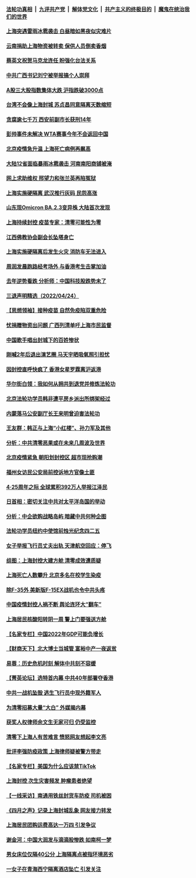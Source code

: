 ####  [法轮功真相](../../../../basic/blob/master/README.md?t=04252101) &nbsp;|&nbsp; [九评共产党](../../../../9ping.md/blob/master/README.md?t=04252101) &nbsp;|&nbsp; [解体党文化](../../../../jtdwh.md/blob/master/README.md?t=04252101)  &nbsp;|&nbsp; [共产主义的终极目的](../../../../gczydzjmd.md/blob/master/README.md?t=04252101) &nbsp;|&nbsp; [魔鬼在统治我们的世界](../../../../mgztzwmdsj.md/blob/master/README.md?t=04252101) 

#### [上海突遇雷雨冰雹袭击 白昼暗如黑夜似灾难片](../pages/nsc413/n13720204.md?t=04252101) 

#### [云南捐助上海物资被转卖 保供人员倒卖香烟](../pages/nsc413/n13720106.md?t=04252101) 

#### [蔡英文祝贺马克龙连任 盼强化台法关系](../pages/nsc413/n13720111.md?t=04252101) 

#### [中共广西书记刘宁被举报搞个人崇拜](../pages/nsc413/n13719721.md?t=04252101) 

#### [A股三大股指数集体大跌 沪指跌破3000点](../pages/nsc413/n13720054.md?t=04252101) 

#### [台湾不会像上海封城 苏贞昌同意隔离天数缩短](../pages/nsc413/n13719756.md?t=04252101) 

#### [贪腐逾七千万 西安前副市长获刑14年](../pages/nsc413/n13720034.md?t=04252101) 

#### [彭帅事件未解决 WTA赛事今年不会返回中国](../pages/nsc413/n13720023.md?t=04252101) 

#### [北京疫情急升温 上海死亡病例再飙高](../pages/nsc413/n13719981.md?t=04252101) 

#### [大陆12省面临暴雨冰雹袭击 河南南阳商铺被淹](../pages/nsc413/n13719939.md?t=04252101) 

#### [网上求助维权 邢望力和张兰英再陷冤狱](../pages/nsc413/n13719865.md?t=04252101) 

#### [上海实施硬隔离 武汉推行灰码 民怨高涨](../pages/nsc413/n13719741.md?t=04252101) 

#### [山东现Omicron BA.2.3变异株 大陆首次发现](../pages/nsc413/n13719828.md?t=04252101) 

#### [上海持续封控 疫苗专家：清零可能性为零](../pages/nsc413/n13719508.md?t=04252101) 


#### [江西佛教协会副会长坠塔身亡](../pages/nsc413/n13719748.md?t=04252101) 

#### [上海实施硬隔离后发生火灾 消防车无法进入](../pages/nsc413/n13719674.md?t=04252101) 

#### [周润发晨跑路经考场外 与香港考生击掌加油](../pages/nsc413/n13719599.md?t=04252101) 

#### [去年逆势看跌 分析师：中国科技股跌势未了](../pages/nsc413/n13719694.md?t=04252101) 

#### [三退声明精选（2022/04/24）](../pages/nsc413/n13719772.md?t=04252101) 

#### [【思想领袖】接种疫苗 自然免疫陷双重危险](../pages/nsc413/n13714666.md?t=04252101) 

#### [忧捐赠物资出问题 广西列清单吁上海市民监督](../pages/nsc413/n13719434.md?t=04252101) 

#### [中国歌手唱出封城下的百姓惨状](../pages/nsc413/n13719511.md?t=04252101) 

#### [刚喊2年后退出演艺圈 马天宇晒吸氧照引担忧](../pages/nsc413/n13719538.md?t=04252101) 

#### [因封控直呼快疯了 香港女星罗霖离沪返港](../pages/nsc413/n13719482.md?t=04252101) 

#### [华尔街白领：我如何从拥共到退党并修炼法轮功](../pages/nsc413/n13719513.md?t=04252101) 

#### [北京法轮功学员韩非遭平房乡派出所绑架经过](../pages/nsc413/n13719316.md?t=04252101) 

#### [内蒙落马公安副厅长王来明曾迫害法轮功](../pages/nsc413/n13717744.md?t=04252101) 

#### [王友群：韩正与上海“小红楼”、孙力军及其他](../pages/nsc413/n13719454.md?t=04252101) 

#### [分析：中共清零恶果或在未来几周波及世界](../pages/nsc413/n13719436.md?t=04252101) 

#### [北京疫情紧急 朝阳划封控区 超市现抢购潮](../pages/nsc413/n13719418.md?t=04252101) 

#### [福州女访民公安局前控诉地方官像土匪](../pages/nsc413/n13719055.md?t=04252101) 

#### [4‧25周年之际 全球累积392万人举报江泽民](../pages/nsc413/n13719232.md?t=04252101) 

#### [日首相：密切关注中共对太平洋岛国的举动](../pages/nsc413/n13719329.md?t=04252101) 

#### [分析：中企欲购战略岛屿 暗藏中共何种企图](../pages/nsc413/n13715568.md?t=04252101) 

#### [法轮功学员纽约中使馆前烛光纪念四二五](../pages/nsc413/n13719075.md?t=04252101) 

#### [女子举报飞行员丈夫出轨 天津航空回应：停飞](../pages/nsc413/n13719274.md?t=04252101) 

#### [组图：上海封控大建方舱 清零成效遭质疑](../pages/nsc413/n13718864.md?t=04252101) 

#### [上海死亡人数攀升 北京多名在校学生染疫](../pages/nsc413/n13718995.md?t=04252101) 

#### [除F-35外 美新版F-15EX战机也令中共头疼](../pages/nsc413/n13709315.md?t=04252101) 


#### [中国疫情封控人祸不断 舆论连环大“翻车”](../pages/nsc413/n13718897.md?t=04252101) 

#### [上海居民核酸阳转阴一周 警上门要强送方舱](../pages/nsc413/n13718926.md?t=04252101) 

#### [【名家专栏】中国2022年GDP可能负增长](../pages/nsc413/n13718525.md?t=04252101) 

#### [【财商天下】北大博士当城管 富裕中产一夜返贫](../pages/nsc413/n13718664.md?t=04252101) 

#### [易蓉：历史危机时刻  解体中共刻不容缓](../pages/nsc413/n13718738.md?t=04252101) 

#### [【菁英论坛】选特首内幕 中共40年部署夺香港](../pages/nsc413/n13718678.md?t=04252101) 

#### [中共一战机坠毁 逃生飞行员中现外籍军人](../pages/nsc413/n13718683.md?t=04252101) 

#### [为清零招募大量“大白” 外媒揭内幕](../pages/nsc413/n13718602.md?t=04252101) 

#### [获奖人权律师余文生无家可归 仍受监控](../pages/nsc413/n13718651.md?t=04252101) 

#### [清零下上海人有苦难言 愤怒网友想起李文亮](../pages/nsc413/n13718537.md?t=04252101) 

#### [批评李强防疫政策 上海律师疑被警方带走](../pages/nsc413/n13718586.md?t=04252101) 

#### [【名家专栏】美国为什么应该禁TikTok](../pages/nsc413/n13718106.md?t=04252101) 

#### [上海封控 次生灾害频发 肿瘤患者绝望](../pages/nsc413/n13718638.md?t=04252101) 

#### [【一线采访】南通用铁丝封货车防疫 司机被困](../pages/nsc413/n13718559.md?t=04252101) 

#### [《四月之声》记录上海封城乱象 网友接力转发](../pages/nsc413/n13718184.md?t=04252101) 

#### [上海居民团购运费高达一万四 引发争议](../pages/nsc413/n13718495.md?t=04252101) 

#### [谢金河：中国大润发与滴滴股惨跌 如南柯一梦](../pages/nsc413/n13718449.md?t=04252101) 

#### [男女床位仅隔40公分 上海隔离点被指环境恶劣](../pages/nsc413/n13718406.md?t=04252101) 

#### [一女子在青海西宁隔离酒店坠亡 引发关注](../pages/nsc413/n13718486.md?t=04252101) 

